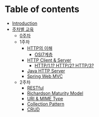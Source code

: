 # Table of contents

- [Introduction](README.md)
- [주차별 교육](./weeks/README.md)
  - [0주차](./weeks/preweeks/README.md)
  - 1주차
    - [HTTP의 이해](./weeks/1weeks/README.md)
      - [OSI7계층](./weeks/1weeks/OSI.md)
    - [HTTP Client & Server](./weeks/1weeks/HTTP_CLIENT_SERVER.md)
      - [HTTP/1.1? HTTP/2? HTTP/3?](./weeks/1weeks/HTTPn.md)
    - [Java HTTP Server](./weeks/1weeks/JAVA_HTTP_SERVER.md)
    - [Spring Web MVC](./weeks/1weeks/SPRING_WEB_MVC.md)
  - 2주차
    - [RESTful](./weeks/2weeks/README.md)
    - [Richardson Maturity Model](./weeks/2weeks/Richardson.md)
    - [URI & MIME Type](./weeks/2weeks/URI.md)
    - [Collection Pattern](./weeks/2weeks/CollectionPattern.md)
    - [CRUD](./weeks/2weeks/CRUD.md)
